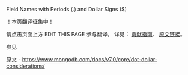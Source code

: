 Field Names with Periods (.) and Dollar Signs ($)

 ！本页翻译征集中！

请点击页面上方 EDIT THIS PAGE 参与翻译。
详见：
[贡献指南]( https://github.com/JinMuInfo/MongoDB-Manual-zh/blob/master/CONTRIBUTING.md )、
[原文链接](  https://www.mongodb.com/docs/v7.0/core/dot-dollar-considerations/  )。

 参见

原文 - https://www.mongodb.com/docs/v7.0/core/dot-dollar-considerations/